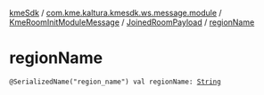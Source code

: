 [kmeSdk](../../../index.md) / [com.kme.kaltura.kmesdk.ws.message.module](../../index.md) / [KmeRoomInitModuleMessage](../index.md) / [JoinedRoomPayload](index.md) / [regionName](./region-name.md)

# regionName

`@SerializedName("region_name") val regionName: `[`String`](https://kotlinlang.org/api/latest/jvm/stdlib/kotlin/-string/index.html)